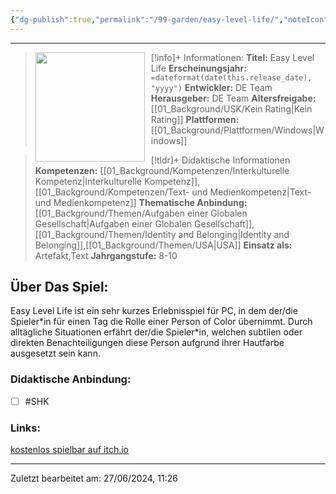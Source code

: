 ```yaml
---
{"dg-publish":true,"permalink":"/99-garden/easy-level-life/","noteIcon":"1"}
---
```


---
>[!info]+ Informationen:
><img src="https://img.itch.zone/aW1hZ2UvNzU0NDYvMzQ5NjA5LmdpZg==/794x1000/2QcqJx.gif" style="float:left;height:175px;padding-right:10px">**Titel:** Easy Level Life
>**Erscheinungsjahr:** `=dateformat(date(this.release_date), "yyyy")`
>**Entwickler:** DE Team
>**Herausgeber:** DE Team
>**Altersfreigabe:** [[01_Background/USK/Kein Rating\|Kein Rating]]
>**Plattformen:** [[01_Background/Plattformen/Windows\|Windows]]

>[!tldr]+ Didaktische Informationen
>**Kompetenzen:** [[01_Background/Kompetenzen/Interkulturelle Kompetenz\|Interkulturelle Kompetenz]],[[01_Background/Kompetenzen/Text- und Medienkompetenz\|Text- und Medienkompetenz]]
>**Thematische Anbindung:** [[01_Background/Themen/Aufgaben einer Globalen Gesellschaft\|Aufgaben einer Globalen Gesellschaft]],[[01_Background/Themen/Identity and Belonging\|Identity and Belonging]],[[01_Background/Themen/USA\|USA]]
>**Einsatz als:** Artefakt,Text
>**Jahrgangstufe:** 8-10

## Über Das Spiel:
Easy Level Life ist ein sehr kurzes Erlebnisspiel für PC, in dem der/die Spieler\*in für einen Tag die Rolle einer Person of Color übernimmt. Durch alltägliche Situationen erfährt der/die Spieler\*in, welchen subtilen oder direkten Benachteiligungen diese Person aufgrund ihrer Hautfarbe ausgesetzt sein kann.
### Didaktische Anbindung:
- [ ] #SHK 
### Links:
[kostenlos spielbar auf itch.io]([https://timecube.itch.io/easy-level-life](https://timecube.itch.io/easy-level-life))

---
Zuletzt bearbeitet am: 27/06/2024, 11:26

